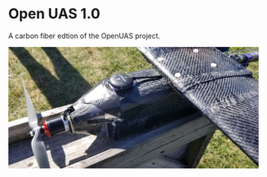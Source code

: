 # Open UAS 1.0 

A carbon fiber edtion of the OpenUAS project. 

![OpenUAS 1.0 Completed](./OpenUAS1.jpeg)
